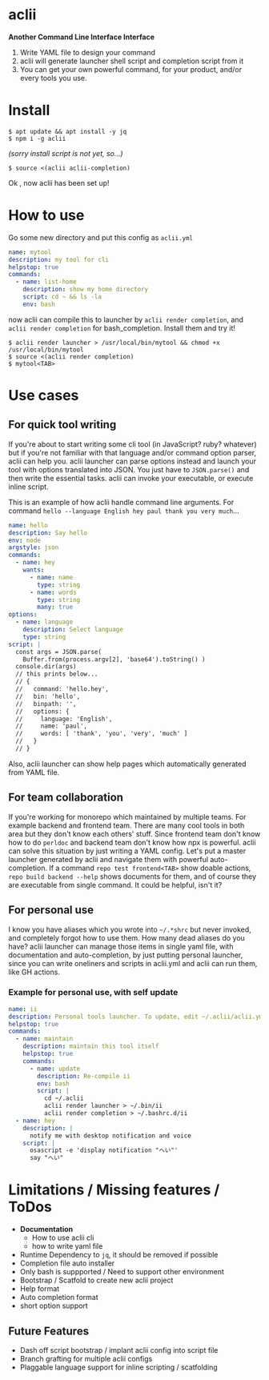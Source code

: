 # aclii

**Another Command Line Interface Interface**

1. Write YAML file to design your command
1. aclii will generate launcher shell script and completion script from it
1. You can get your own powerful command, for your product, and/or every tools you use.

# Install

```shell
$ apt update && apt install -y jq
$ npm i -g aclii
```

_(sorry install script is not yet, so...)_

```shell
$ source <(aclii aclii-completion)
```

Ok , now aclii has been set up!

# How to use

Go some new directory and put this config as `aclii.yml`

```yaml
name: mytool
description: my tool for cli
helpstop: true
commands:
  - name: list-home
    description: show my home directory
    script: cd ~ && ls -la
    env: bash
```

now aclii can compile this to launcher by `aclii render completion`, and `aclii render completion` for bash_completion.
Install them and try it!

```
$ aclii render launcher > /usr/local/bin/mytool && chmod +x /usr/local/bin/mytool
$ source <(aclii render completion)
$ mytool<TAB>
```


# Use cases

## For quick tool writing

If you're about to start writing some cli tool (in JavaScript? ruby? whatever) but if you're not familiar with that language and/or command option parser, aclii can help you. aclii launcher can parse options instead and launch your tool with options translated into JSON. You just have to `JSON.parse()` and then write the essential tasks.
aclii can invoke your executable, or execute inline script.

This is an example of how aclii handle command line arguments.
For command `hello --language English hey paul thank you very much`...


```yaml
name: hello
description: Say hello
env: node
argstyle: json
commands:
  - name: hey
    wants:
      - name: name
        type: string
      - name: words
        type: string
        many: true
options:
  - name: language
    description: Select language
    type: string
script: |
  const args = JSON.parse(
    Buffer.from(process.argv[2], 'base64').toString() )
  console.dir(args)
  // this prints below...
  // {
  //   command: 'hello.hey',
  //   bin: 'hello',
  //   binpath: '',
  //   options: {
  //     language: 'English',
  //     name: 'paul',
  //     words: [ 'thank', 'you', 'very', 'much' ]
  //   }
  // }
```

Also, aclii launcher can show help pages which automatically generated from YAML file.

## For team collaboration

If you're working for monorepo which maintained by multiple teams. For example backend and frontend team. There are many cool tools in both area but they don't know each others' stuff. Since frontend team don't know how to do `perldoc` and backend team don't know how npx is powerful. aclii can solve this situation by just writing a YAML config. Let's put a master launcher generated by aclii and navigate them with powerful auto-completion. If a command `repo test frontend<TAB>` show doable actions, `repo build backend --help` shows documents for them, and of course they are executable from single command. It could be helpful, isn't it? 

## For personal use

I know you have aliases which you wrote into `~/.*shrc` but never invoked, and completely forgot how to use them. How many dead aliases do you have?
aclii launcher can manage those items in single yaml file, with documentation and auto-completion, by just putting personal launcher, since you can write oneliners and scripts in aclii.yml and aclii can run them, like GH actions.

### Example for personal use, with self update

```yaml
name: ii
description: Personal tools launcher. To update, edit ~/.aclii/aclii.yml.
helpstop: true
commands:
  - name: maintain
    description: maintain this tool itself
    helpstop: true
    commands:
      - name: update
        description: Re-compile ii
        env: bash
        script: |
          cd ~/.aclii
          aclii render launcher > ~/.bin/ii
          aclii render completion > ~/.bashrc.d/ii
  - name: hey
    description: |
      notify me with desktop notification and voice
    script: |
      osascript -e 'display notification "へい"'
      say "へい"
```

# Limitations / Missing features / ToDos

- **Documentation**
  - How to use aclii cli
  - how to write yaml file
- Runtime Dependency to `jq`, it should be removed if possible
- Completion file auto installer
- Only bash is suppported / Need to support other environment
- Bootstrap / Scatfold to create new aclii project
- Help format
- Auto completion format
- short option support

## Future Features

- Dash off script bootstrap / implant aclii config into script file
- Branch grafting for multiple aclii configs
- Plaggable language support for inline scripting / scatfolding
